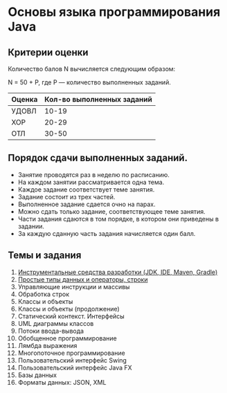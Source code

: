 # Основы языка программирования Java

## Критерии оценки

Количество балов N вычисляется следующим образом:

N = 50 + P, где P — количество выполненных заданий.

| **Оценка** | **Кол-во выполненных заданий** |
| --- | --- |
| УДОВЛ | 10-19 |
| ХОР | 20-29 |
| ОТЛ | 30-50 |

## Порядок сдачи выполненных заданий.
- Занятие проводятся раз в неделю по расписанию.
- На каждом занятии рассматривается одна тема.
- Каждое задание соответствует теме занятия.
- Задание состоит из трех частей.
- Выполненное задание сдается очно на парах.
- Можно сдать только задание, соответствующее теме занятия.
- Части задания сдаются в том порядке, в котором они приведены в задании.
- За каждую сданную часть задания начисляется один балл.

## Темы и задания

1. [Инструментальные средства разработки (JDK, IDE, Maven, Gradle)](lab1.md)
2. [Простые типы данных и операторы, строки](lab2.md)
3. Управляющие инструкции и массивы
4. Обработка строк
5. Классы и объекты
6. Классы и объекты (продолжение)
7. Статический контекст. Интерфейсы
8. UML диаграммы классов
9. Потоки ввода-вывода
10. Обобщенное программирование
11. Лямбда выражения
12. Многопоточное программирование
13. Пользовательский интерфейс  Swing
14. Пользовательский интерфейс Java FX
15. Базы данных
16. Форматы данных: JSON, XML
